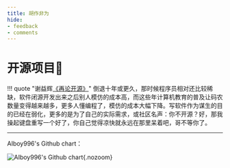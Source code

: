 ```yaml
---
title: 胡作非为
hide:
- feedback
- comments
---
```


# 开源项目🚧

!!! quote "谢益辉[《再论开源》](https://yihui.org/cn/2013/11/open-source-again/)"
	倒退十年或更久，那时候程序员相对还比较稀缺，软件闭源开发出来之后别人模仿的成本高，而这些年计算机教育的普及让码农数量变得越来越多，更多人懂编程了，模仿的成本大幅下降。写软件作为谋生的目的已经在弱化，更多的是为了自己的实际需求，或社区名声：你不开源？好，那我操起键盘重写一个好了，你自己觉得凉快就永远在那里呆着吧，哥不等你了。

<hr>
AIboy996's Github chart：

![AIboy996's Github chart](http://ghchart.rshah.org/AIboy996){.nozoom}